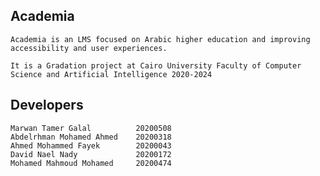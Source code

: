 ## Academia
    Academia is an LMS focused on Arabic higher education and improving accessibility and user experiences.
    
    It is a Gradation project at Cairo University Faculty of Computer Science and Artificial Intelligence 2020-2024

## Developers

    Marwan Tamer Galal	        20200508
    Abdelrhman Mohamed Ahmed	20200318
    Ahmed Mohammed Fayek 	    20200043
    David Nael Nady 	        20200172
    Mohamed Mahmoud Mohamed 	20200474
